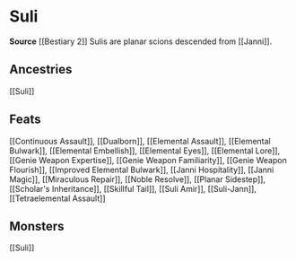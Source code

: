 ﻿---
id: '310'
name: Suli
rarity: Common
source: '[[DATABASE/source/Bestiary 2|Bestiary 2]]'
trait:
- Suli
type: Trait

---
# Suli

**Source** [[Bestiary 2]] 
Sulis are planar scions descended from [[Janni]].

## Ancestries

[[Suli]]

## Feats

[[Continuous Assault]], [[Dualborn]], [[Elemental Assault]], [[Elemental Bulwark]], [[Elemental Embellish]], [[Elemental Eyes]], [[Elemental Lore]], [[Genie Weapon Expertise]], [[Genie Weapon Familiarity]], [[Genie Weapon Flourish]], [[Improved Elemental Bulwark]], [[Janni Hospitality]], [[Janni Magic]], [[Miraculous Repair]], [[Noble Resolve]], [[Planar Sidestep]], [[Scholar's Inheritance]], [[Skillful Tail]], [[Suli Amir]], [[Suli-Jann]], [[Tetraelemental Assault]]

## Monsters

[[Suli]]